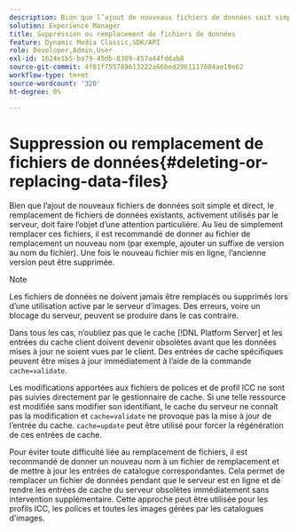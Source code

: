 ```yaml
---
description: Bien que l’ajout de nouveaux fichiers de données soit simple et direct, le remplacement de fichiers de données existants, activement utilisés par le serveur, doit faire l’objet d’une attention particulière. Au lieu de simplement remplacer ces fichiers, il est recommandé de donner au fichier de remplacement un nouveau nom (par exemple, ajouter un suffixe de version au nom du fichier). Une fois le nouveau fichier mis en ligne, l’ancienne version peut être supprimée.
solution: Experience Manager
title: Suppression ou remplacement de fichiers de données
feature: Dynamic Media Classic,SDK/API
role: Developer,Admin,User
exl-id: 1624e1b5-ba79-45db-8309-457a44fddab8
source-git-commit: 4f81f755789613222a66bed2961117604ae19e62
workflow-type: tm+mt
source-wordcount: '320'
ht-degree: 0%

---
```


# Suppression ou remplacement de fichiers de données{#deleting-or-replacing-data-files}

Bien que l’ajout de nouveaux fichiers de données soit simple et direct, le remplacement de fichiers de données existants, activement utilisés par le serveur, doit faire l’objet d’une attention particulière. Au lieu de simplement remplacer ces fichiers, il est recommandé de donner au fichier de remplacement un nouveau nom (par exemple, ajouter un suffixe de version au nom du fichier). Une fois le nouveau fichier mis en ligne, l’ancienne version peut être supprimée.

>[!NOTE]
>
>Les fichiers de données ne doivent jamais être remplacés ou supprimés lors d’une utilisation active par le serveur d’images. Des erreurs, voire un blocage du serveur, peuvent se produire dans le cas contraire.

Dans tous les cas, n’oubliez pas que le cache [!DNL Platform Server] et les entrées du cache client doivent devenir obsolètes avant que les données mises à jour ne soient vues par le client. Des entrées de cache spécifiques peuvent être mises à jour immédiatement à l’aide de la commande `cache=validate`.

Les modifications apportées aux fichiers de polices et de profil ICC ne sont pas suivies directement par le gestionnaire de cache. Si une telle ressource est modifiée sans modifier son identifiant, le cache du serveur ne connaît pas la modification et `cache=validate` ne provoque pas la mise à jour de l’entrée du cache. `cache=update` peut être utilisé pour forcer la régénération de ces entrées de cache.

Pour éviter toute difficulté liée au remplacement de fichiers, il est recommandé de donner un nouveau nom à un fichier de remplacement et de mettre à jour les entrées de catalogue correspondantes. Cela permet de remplacer un fichier de données pendant que le serveur est en ligne et de rendre les entrées de cache du serveur obsolètes immédiatement sans intervention supplémentaire. Cette approche peut être utilisée pour les profils ICC, les polices et toutes les images gérées par les catalogues d’images.
